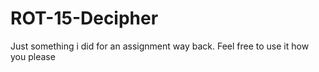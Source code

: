 ﻿# ROT-15-Decipher
Just something i did for an assignment way back. 
Feel free to use it how you please
